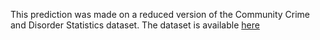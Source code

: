 This prediction was made on a reduced version of the Community Crime and Disorder Statistics dataset.
The dataset is available [here](https://data.calgary.ca/Health-and-Safety/Community-Crime-and-Disorder-Statistics-2012-2019-/848s-4m4z)

